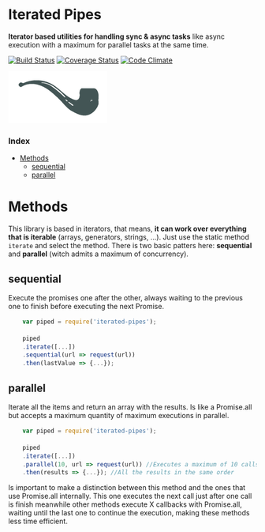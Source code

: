 # Iterated Pipes

**Iterator based utilities for handling sync & async tasks** like async execution with a maximum for parallel tasks at the same time.

[![Build Status](https://travis-ci.org/DavidBM/iterated-pipes.svg?branch=master)](https://travis-ci.org/DavidBM/iterated-pipes)
[![Coverage Status](https://coveralls.io/repos/DavidBM/iterated-pipes/badge.svg?branch=master)](https://coveralls.io/r/DavidBM/iterated-pipes?branch=master)
[![Code Climate](https://codeclimate.com/github/DavidBM/iterated-pipes.svg)](https://codeclimate.com/github/DavidBM/iterated-pipes)

<img src="resources/pipe.png">

### Index

<!-- MarkdownTOC autolink=true autoanchor=true bracket=round depth=0 -->

- [Methods](#methods)
	- [sequential](#sequential)
	- [parallel](#parallel)

<!-- /MarkdownTOC -->

<a name="methods"></a>
# Methods

This library is based in iterators, that means, **it can work over everything that is iterable** (arrays, generators, strings, ...). Just use the static method `iterate` and select the method. There is two basic patters here: **sequential** and **parallel** (witch admits a maximum of concurrency).

<a name="sequential"></a>
## sequential

Execute the promises one after the other, always waiting to the previous one to finish before executing the next Promise.

```javascript
	var piped = require('iterated-pipes');

	piped
	.iterate([...])
	.sequential(url => request(url))
	.then(lastValue => {...});
```

<a name="parallel"></a>
## parallel

Iterate all the items and return an array with the results. Is like a Promise.all but accepts a maximum quantity of maximum executions in parallel.

```javascript
	var piped = require('iterated-pipes');

	piped
	.iterate([...])
	.parallel(10, url => request(url)) //Executes a maximum of 10 calls at a time. When one call ends, call the next one
	.then(results => {...}); //All the results in the same order
```

Is important to make a distinction between this method and the ones that use Promise.all internally. This one executes the next call just after one call is finish meanwhile other methods execute X callbacks with Promise.all, waiting until the last one to continue the execution, making these methods less time efficient.
